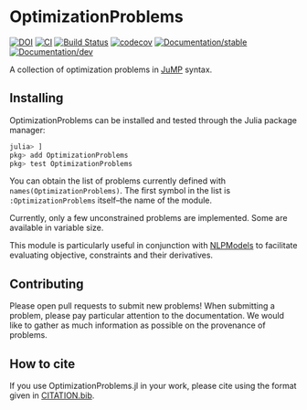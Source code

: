 # OptimizationProblems

[![DOI](https://zenodo.org/badge/DOI/10.5281/zenodo.3672094.svg)](https://doi.org/10.5281/zenodo.3672094)
[![CI](https://github.com/JuliaSmoothOptimizers/OptimizationProblems.jl/workflows/CI/badge.svg?branch=master)](https://github.com/JuliaSmoothOptimizers/OptimizationProblems.jl/actions)
[![Build Status](https://api.cirrus-ci.com/github/JuliaSmoothOptimizers/OptimizationProblems.jl.svg)](https://cirrus-ci.com/github/JuliaSmoothOptimizers/OptimizationProblems.jl)
[![codecov](https://codecov.io/gh/JuliaSmoothOptimizers/OptimizationProblems.jl/branch/master/graph/badge.svg)](https://codecov.io/gh/JuliaSmoothOptimizers/OptimizationProblems.jl)
[![Documentation/stable](https://img.shields.io/badge/docs-stable-blue.svg)](https://JuliaSmoothOptimizers.github.io/OptimizationProblems.jl/stable)
[![Documentation/dev](https://img.shields.io/badge/docs-latest-blue.svg)](https://JuliaSmoothOptimizers.github.io/OptimizationProblems.jl/latest)

A collection of optimization problems in
[JuMP](https://github.com/JuliaOpt/JuMP.jl) syntax.

## Installing

OptimizationProblems can be installed and tested through the Julia package manager:

```julia
julia> ]
pkg> add OptimizationProblems
pkg> test OptimizationProblems
```

You can obtain the list of problems currently defined with
`names(OptimizationProblems)`. The first symbol in the list is
`:OptimizationProblems` itself&ndash;the name of the module.

Currently, only a few unconstrained problems are implemented. Some are
available in variable size.

This module is particularly useful in conjunction with
[NLPModels](https://github.com/JuliaSmoothOptimizers/NLPModels.jl) to facilitate evaluating
objective, constraints and their derivatives.

## Contributing

Please open pull requests to submit new problems! When submitting a problem,
please pay particular attention to the documentation. We would like to gather
as much information as possible on the provenance of problems.

## How to cite

If you use OptimizationProblems.jl in your work, please cite using the format given in [CITATION.bib](CITATION.bib).
